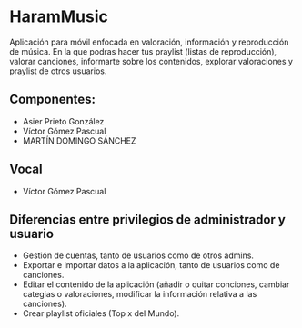 # HaramMusic
Aplicación para móvil enfocada en valoración, información y reproducción de música. En la que podras hacer tus praylist (listas de reproducción),
valorar canciones, informarte sobre los contenidos, explorar valoraciones y praylist de otros usuarios.

## Componentes:
- Asier Prieto González
- Víctor Gómez Pascual
- MARTÍN DOMINGO SÁNCHEZ

## Vocal
- Víctor Gómez Pascual

## Diferencias entre privilegios de administrador y usuario
- Gestión de cuentas, tanto de usuarios como de otros admins.
- Exportar e importar datos a la aplicación, tanto de usuarios como de canciones.
- Editar el contenido de la aplicación (añadir o quitar conciones, cambiar categias o valoraciones, modificar la información relativa a las canciones).
- Crear playlist oficiales (Top x del Mundo).
